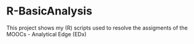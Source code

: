 # R-BasicAnalysis

This project shows my (R) scripts used to resolve the assigments of the MOOCs - Analytical Edge (EDx)
